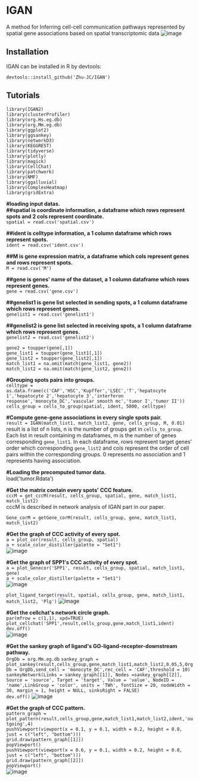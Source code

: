 # IGAN
A method for Inferring cell-cell communication pathways represented by spatial gene associations based on spatial transcriptomic data
![image](data/overview2.png)  

## Installation
IGAN can be installed in R by devtools:

``devtools::install_github('Zhu-JC/IGAN')``

## Tutorials
``library(IGAN2)``  
``library(clusterProfiler)``  
``library(org.Hs.eg.db)``  
``library(org.Mm.eg.db)``  
``library(ggplot2)``  
``library(ggsankey)``  
``library(networkD3)``  
``library(KEGGREST)``  
``library(tidyverse)``  
``library(plotly)``  
``library(magick)``  
``library(CellChat)``  
``library(patchwork)``  
``library(NMF)``  
``library(ggalluvial)``  
``library(ComplexHeatmap)``  
``library(gridExtra)``

__#loading input datas.__  
__##spatial is coordinate information, a dataframe which rows represent spots and 2 cols represent coordinate.__  
``spatial = read.csv('spatial.csv')``  

__##ident is celltype information, a 1 column dataframe which rows represent spots.__  
``ident = read.csv('ident.csv')``  

__##M is gene expression matrix, a dataframe which cols represent genes and rows represent spots.__  
``M = read.csv('M')``

__##gene is genes' name of the dataset, a 1 column dataframe which rows represent genes.__  
``gene = read.csv('gene.csv')``  

__##genelist1 is gene list selected in sending spots, a 1 column dataframe which rows represent genes.__  
``genelist1 = read.csv('genelist1')``  

__##genelist2 is gene list selected in receiving spots, a 1 column dataframe which rows represent genes.__  
``genelist2 = read.csv('genelist2')``  

``gene2 = toupper(gene[,1])``  
``gene_list1 = toupper(gene_list1[,1])``  
``gene_list2 = toupper(gene_list2[,1])``  
``match_list1 = na.omit(match(gene_list1, gene2))``  
``match_list2 = na.omit(match(gene_list2, gene2))``  

__#Grouping spots pairs into groups.__  
``celltype = as.data.frame(c('CAF','HSC','Kupffer','LSEC','T','hepatocyte 1','hepatocyte 2','hepatocyte 3','interferon response','monocyte_DC','vascular smooth mc','tumor I','tumor II'))``
``cells_group = cells_to_group(spatial, ident, 5000, celltype)``  

__#Compute gene-gene associations in every single spots pair.__  
``result = IGAN(match_list1, match_list2, gene, cells_group, M, 0.01)``  
result is a list of n lists, n is the number of groups get in ``cells_to_group``. Each list in result containing m dataframes, m is the number of genes corresponding ``gene_list1``. In each dataframe, rows represent target genes' order which corresponding ``gene_list2`` and cols represent the order of cell pairs within the corresponding groups. 0 represents no association and 1 represents having association.

__#Loading the precomputed tumor data.__  
load('tumor.Rdata')  

__#Get the matrix contain every spots' CCC feature.__  
``cccM = get_cccM(result, cells_group, spatial, gene, match_list1, match_list2)``  
cccM is described in network analysis of IGAN part in our paper.  

``Gene_corM = getGene_corM(result, cells_group, gene, match_list1, match_list2)``

__#Get the graph of CCC activity of every spot.__  
``a = plot_cor(result, cells_group, spatial)``  
``a + scale_color_distiller(palette = "Set1")``  
![image](data/plot_cor.png)  

__#Get the graph of SPP1's CCC activity of every spot.__  
``a = plot_Genecor('SPP1', result, cells_group, spatial, match_list1, gene)``  
``a + scale_color_distiller(palette = "Set1")``  
![image](data/plot_Genecor.png)  

``plot_ligand_target(result, spatial, cells_group, gene, match_list1, match_list2, 'Plg')``
![image](data/Plg.jpeg)  

__#Get the cellchat's network circle graph.__  
``par(mfrow = c(1,1), xpd=TRUE)``  
``plot_cellchat('SPP1',result,cells_group,gene,match_list1,ident)``  
``dev.off()``  
![image](data/plot_cellchat.png)  

__#Get the  sankey graph of ligand's GO-ligand-recepter-downstream pathway.__  
``OrgDb = org.Mm.eg.db``
``sankey_graph = plot_sankey(result,cells_group,gene,match_list1,match_list2,0.05,5,OrgDb = OrgDb,send_cell = 'monocyte_DC',rec_cell = 'CAF',threshold = 10)``  
``sankeyNetwork(Links = sankey_graph[[1]], Nodes =sankey_graph[[2]], Source = 'source',
              Target = 'target', Value = 'value', NodeID = 'name',LinkGroup = 'color',
              units = 'TWh', fontSize = 20, nodeWidth = 30, margin = 1, height = NULL,
              sinksRight = FALSE)``  
``dev.off()`` 
![image](data/monoDC_CAF.jpg)  

__#Get the graph of CCC pattern.__  
``pattern_graph = plot_pattern(result,cells_group,gene,match_list1,match_list2,ident,'outgoing',4)``  
``pushViewport(viewport(x = 0.1, y = 0.1, width = 0.2, height = 0.8, just = c("left", "bottom")))``  
``grid.draw(pattern_graph[[1]])``  
``popViewport()``  
``pushViewport(viewport(x = 0.6, y = 0.1, width = 0.2, height = 0.8, just = c("left", "bottom")))``  
``grid.draw(pattern_graph[[2]])``  
``popViewport()``  
![image](data/plot_pattern.png)  
